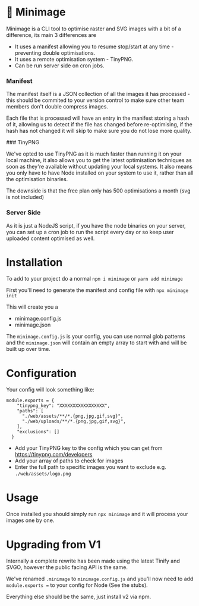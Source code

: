# 📸 Minimage

Minimage is a CLI tool to optimise raster and SVG images with a bit of a difference, its main 3 differences are

- It uses a manifest allowing you to resume stop/start at any time - preventing double optimisations.
- It uses a remote optimisation system - TinyPNG.
- Can be run server side on cron jobs.

### Manifest

The manifest itself is a JSON collection of all the images it has processed - this should be commited to your version control to make sure other team members don't double compress images.

Each file that is processed will have an entry in the manifest storing a hash of it, allowing us to detect if the file has changed before re-optimising, if the hash has not changed it will skip to make sure you do not lose more quality.

### TinyPNG

We've opted to use TinyPNG as it is much faster than running it on your local machine, it also allows you to get the latest optimisation techniques as soon as they're available without updating your local systems. It also means you only have to have Node installed on your system to use it, rather than all the optimisation binaries.

The downside is that the free plan only has 500 optimisations a month (svg is not included)

### Server Side

As it is just a NodeJS script, if you have the node binaries on your server, you can set up a cron job to run the script every day or so keep user uploaded content optimised as well.

# Installation

To add to your project do a normal `npm i minimage` or `yarn add minimage`

First you'll need to generate the manifest and config file with `npx minimage init`

This will create you a
- minimage.config.js
- minimage.json

The `minimage.config.js` is your config, you can use normal glob patterns and the `minimage.json` will contain an empty array to start with and will be built up over time.

# Configuration

Your config will look something like:

```
module.exports = {
    "tinypng_key": "XXXXXXXXXXXXXXXXX",
    "paths": [
      "./web/assets/**/*.{png,jpg,gif,svg}",
      "./web/uploads/**/*.{png,jpg,gif,svg}",
    ],
    "exclusions": []
  }
```
- Add your TinyPNG key to the config which you can get from https://tinypng.com/developers
- Add your array of paths to check for images
- Enter the full path to specific images you want to exclude e.g. `./web/assets/logo.png`

# Usage

Once installed you should simply run `npx minimage` and it will process your images one by one.

# Upgrading from V1

Internally a complete rewrite has been made using the latest Tinify and SVGO, however the public facing API is the same.

We've renamed `.minimage` to `minimage.config.js` and you'll now need to add `module.exports =` to your config for Node (See the stubs).

Everything else should be the same, just install v2 via npm.

